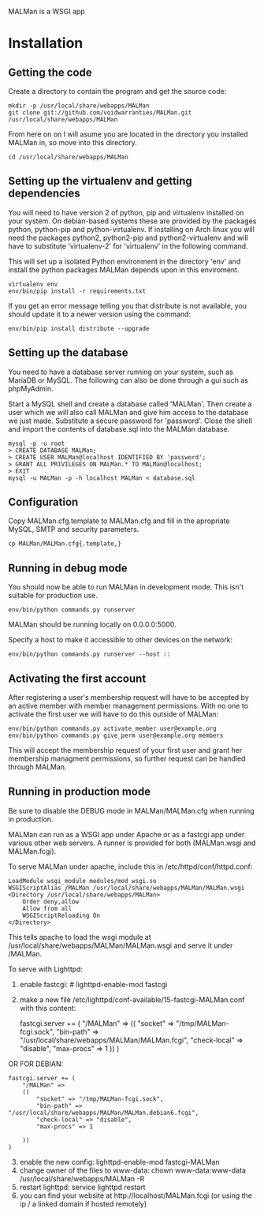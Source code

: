 MALMan is a WSGI app

Installation
============

Getting the code
----------------
Create a directory to contain the program and get the source code:

    mkdir -p /usr/local/share/webapps/MALMan
    git clone git://github.com/voidwarranties/MALMan.git /usr/local/share/webapps/MALMan

From here on on I will asume you are located in the directory you installed MALMan in, so move into this directory.

    cd /usr/local/share/webapps/MALMan

Setting up the virtualenv and getting dependencies
--------------------------------------------------
You will need to have version 2 of python, pip and virtualenv installed on your system. On debian-based systems these are provided by the packages python, python-pip and python-virtualenv. If installing on Arch linux you will need the packages python2, python2-pip and python2-virtualenv and will have to substitute 'virtualenv-2' for 'virtualenv' in the following command.

This will set up a isolated Python environment in the directory 'env' and install the python packages MALMan depends upon in this enviroment.

    virtualenv env
    env/bin/pip install -r requirements.txt
    
If you get an error message telling you that distribute is not available, you should update it to a newer version using the command:

    env/bin/pip install distribute --upgrade


Setting up the database
-----------------------
You need to have a database server running on your system, such as MariaDB or MySQL. The following can also be done through a gui such as phpMyAdmin.

Start a MySQL shell and create a database called 'MALMan'. Then create a user which we will also call MALMan and give him access to the database we just made. Substitute a secure password for 'password'. Close the shell and import the contents of database.sql into the MALMan database.

    mysql -p -u root
    > CREATE DATABASE MALMan;
    > CREATE USER MALMan@localhost IDENTIFIED BY 'password';
    > GRANT ALL PRIVILEGES ON MALMan.* TO MALMan@localhost;
    > EXIT
    mysql -u MALMan -p -h localhost MALMan < database.sql

Configuration
-------------
Copy MALMan.cfg.template to MALMan.cfg and fill in the apropriate MySQL, SMTP and security parameters.

    cp MALMan/MALMan.cfg{.template,}

Running in debug mode
---------------------
You should now be able to run MALMan in development mode. This isn't suitable for production use.

    env/bin/python commands.py runserver

MALMan should be running locally on 0.0.0.0:5000.

Specify a host to make it accessible to other devices on the network:

    env/bin/python commands.py runserver --host ::

Activating the first account
----------------------------
After registering a user's membership request will have to be accepted by an
active member with member management permissions. With no one to activate the
first user we will have to do this outside of MALMan:

    env/bin/python commands.py activate_member user@example.org
    env/bin/python commands.py give_perm user@example.org members

This will accept the membership request of your first user and grant her
membership managment permissions, so further request can be handled through
MALMan.

Running in production mode
--------------------------
Be sure to disable the DEBUG mode in MALMan/MALMan.cfg when running in production.

MALMan can run as a WSGI app under Apache or as a fastcgi app under various other web servers. A runner is provided for both (MALMan.wsgi and MALMan.fcgi).

To serve MALMan under apache, include this in /etc/httpd/conf/httpd.conf:

    LoadModule wsgi_module modules/mod_wsgi.so
    WSGIScriptAlias /MALMan /usr/local/share/webapps/MALMan/MALMan.wsgi
    <Directory /usr/local/share/webapps/MALMan>
        Order deny,allow
        Allow from all
        WSGIScriptReloading On
    </Directory>

This tells apache to load the wsgi module at /usr/local/share/webapps/MALMan/MALMan.wsgi and serve it under /MALMan.

To serve with Lighttpd:

1. enable fastcgi: # lighttpd-enable-mod fastcgi
2. make a new file /etc/lighttpd/conf-available/15-fastcgi-MALMan.conf with this content: 

	fastcgi.server += (
        "/MALMan" =>
        ((
            "socket" => "/tmp/MALMan-fcgi.sock",
               "bin-path" => "/usr/local/share/webapps/MALMan/MALMan.fcgi",
            "check-local" => "disable",
            "max-procs" => 1
        ))
    )

OR FOR DEBIAN:

	fastcgi.server += (
        "/MALMan" =>
    	((
    	    "socket" => "/tmp/MALMan-fcgi.sock",
       		"bin-path" => "/usr/local/share/webapps/MALMan/MALMan.debian6.fcgi",
        	"check-local" => "disable",
        	"max-procs" => 1

    	))
	)


3. enable the new config: lighttpd-enable-mod fastcgi-MALMan
4. change owner of the files to www-data: chown www-data:www-data /usr/local/share/webapps/MALMan -R
4. restart lighttpd: service lighttpd restart
5. you can find your website at http://localhost/MALMan.fcgi (or using the ip / a linked domain if hosted remotely)
